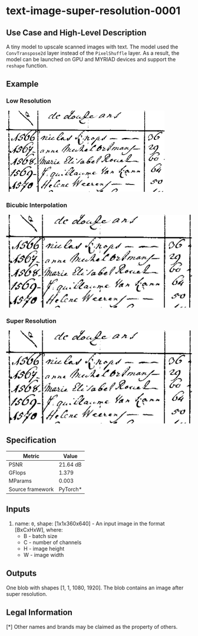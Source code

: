 # text-image-super-resolution-0001

## Use Case and High-Level Description

A tiny model to upscale scanned images with text. The model used the `ConvTranspose2d` layer instead
of the `PixelShuffle` layer. As a result, the model can be launched on GPU and MYRIAD devices and
support the `reshape` function.

## Example

### Low Resolution

![](./img.png)

### Bicubic Interpolation

![](./img_x3c.png)

### Super Resolution

![](./img_x3.png)


## Specification

| Metric                          | Value                                     |
|---------------------------------|-------------------------------------------|
| PSNR                            | 21.64 dB                                  |
| GFlops                          | 1.379                                     |
| MParams                         | 0.003                                     |
| Source framework                | PyTorch\*                                  |


## Inputs

1. name: `0`, shape: [1x1x360x640] - An input image in the format [BxCxHxW],
   where:
    - B - batch size
    - C - number of channels
    - H - image height
    - W - image width

## Outputs

One blob with shapes [1, 1, 1080, 1920]. The blob contains an image after super
   resolution.

## Legal Information
[*] Other names and brands may be claimed as the property of others.

